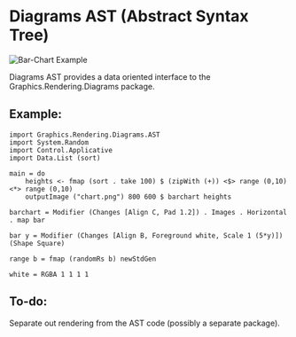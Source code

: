Diagrams AST (Abstract Syntax Tree)
===================================

<img src="foooo.png" alt="Bar-Chart Example" />

Diagrams AST provides a data oriented interface to the Graphics.Rendering.Diagrams package.


## Example:

	import Graphics.Rendering.Diagrams.AST
	import System.Random
	import Control.Applicative
	import Data.List (sort)

	main = do 
		heights <- fmap (sort . take 100) $ (zipWith (+)) <$> range (0,10) <*> range (0,10)
		outputImage ("chart.png") 800 600 $ barchart heights

	barchart = Modifier (Changes [Align C, Pad 1.2]) . Images . Horizontal . map bar

	bar y = Modifier (Changes [Align B, Foreground white, Scale 1 (5*y)]) (Shape Square)

	range b = fmap (randomRs b) newStdGen

	white = RGBA 1 1 1 1


## To-do:

Separate out rendering from the AST code (possibly a separate package).
